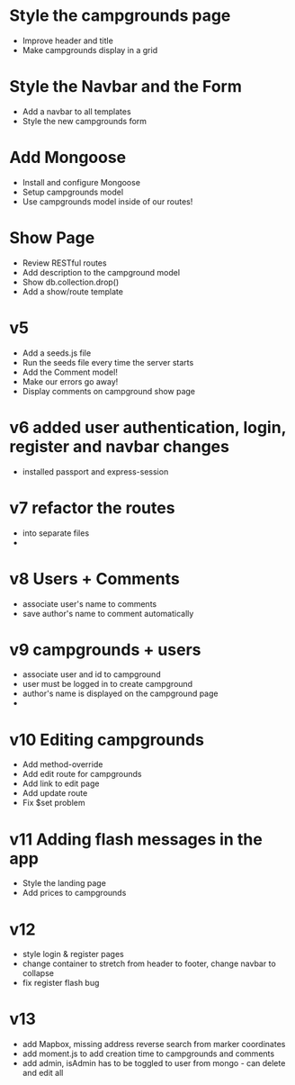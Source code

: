 # Style the campgrounds page
- Improve header and title
- Make campgrounds display in a grid
 
# Style the Navbar and the Form
- Add a navbar to all templates
- Style the new campgrounds form
 
# Add Mongoose
- Install and configure Mongoose
- Setup campgrounds model
- Use campgrounds model inside of our routes!

# Show Page
- Review RESTful routes
- Add description to the campground model
- Show db.collection.drop()
- Add a show/route template

# v5 
* Add a seeds.js file
* Run the seeds file every time the server starts
* Add the Comment model!
* Make our errors go away!
* Display comments on campground show page

# v6 added user authentication, login, register and navbar changes
- installed passport and express-session

# v7 refactor the routes
- into separate files
- 
# v8 Users + Comments
- associate user's name to comments
- save author's name to comment automatically

# v9 campgrounds + users
- associate user and id to campground
- user must be logged in to create campground
- author's name is displayed on the campground page
- 
# v10 Editing campgrounds
- Add method-override
- Add edit route for campgrounds
- Add link to edit page
- Add update route
- Fix $set problem

# v11 Adding flash messages in the app
- Style the landing page
- Add prices to campgrounds

# v12
- style login & register pages
- change container to stretch from header to footer, change navbar to collapse
- fix register flash bug

# v13
- add Mapbox, missing address reverse search from marker coordinates
- add moment.js to add creation time to campgrounds and comments
- add admin, isAdmin has to be toggled to user from mongo - can delete and edit all